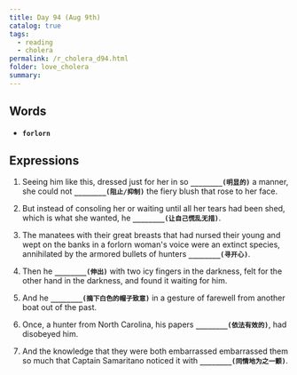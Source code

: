 ```yaml
---
title: Day 94 (Aug 9th)
catalog: true
tags: 
  - reading
  - cholera
permalink: /r_cholera_d94.html
folder: love_cholera
summary: 
---
```


## Words

-   <b data-toggle="tooltip" data-original-title="{{site.data.glossary.forlorn}}">`forlorn`</b>



## Expressions

1.  Seeing him like this, dressed just for her in so <b data-toggle="tooltip" data-original-title="{{site.data.answers.94_a}}">`________(明显的)`</b> a manner, she could not <b data-toggle="tooltip" data-original-title="{{site.data.answers.94_a2}}">`________(阻止/抑制)`</b> the fiery blush that rose to her face.

2.  But instead of consoling her or waiting until all her tears had been shed, which is what she wanted, he <b data-toggle="tooltip" data-original-title="{{site.data.answers.94_b}}">`________(让自己慌乱无措)`</b>.

3.  The manatees with their great breasts that had nursed their young and wept on the banks in a forlorn woman's voice were an extinct species, annihilated by the armored bullets of hunters <b data-toggle="tooltip" data-original-title="{{site.data.answers.94_c}}">`________(寻开心)`</b>.

4.  Then he <b data-toggle="tooltip" data-original-title="{{site.data.answers.94_d}}">`________(伸出)`</b> with two icy fingers in the darkness, felt for the other hand in the darkness, and found it waiting for him.

5.  And he <b data-toggle="tooltip" data-original-title="{{site.data.answers.94_e}}">`________(摘下白色的帽子致意)`</b> in a gesture of farewell from another boat out of the past.

6.  Once, a hunter from North Carolina, his papers <b data-toggle="tooltip" data-original-title="{{site.data.answers.94_f}}">`________(依法有效的)`</b>, had disobeyed him.

7.  And the knowledge that they were both embarrassed embarrassed them so much that Captain Samaritano noticed it with <b data-toggle="tooltip" data-original-title="{{site.data.answers.94_g}}">`________(同情地为之一颤)`</b>.